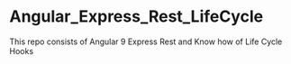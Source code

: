 # Angular_Express_Rest_LifeCycle
This repo consists of Angular 9 Express Rest and Know how of Life Cycle Hooks
